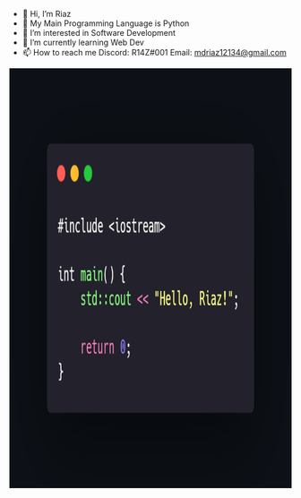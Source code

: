 - 👋 Hi, I’m Riaz
- 🐍 My Main Programming Language is Python
- 👀 I’m interested in Software Development
- 🌱 I’m currently learning Web Dev
- 📫 How to reach me 
Discord: R14Z#001
Email: mdriaz12134@gmail.com
<div class="carbon">
  <img src="carbon.png" height=750 width=750> 
</div>
<!---
R14Z/R14Z is a ✨ special ✨ repository because its `README.md` (this file) appears on your GitHub profile.
You can click the Preview link to take a look at your changes.
--->
